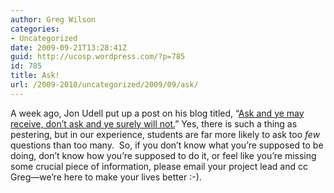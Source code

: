 ```yaml
---
author: Greg Wilson
categories:
- Uncategorized
date: 2009-09-21T13:28:41Z
guid: http://ucosp.wordpress.com/?p=785
id: 785
title: Ask!
url: /2009-2010/uncategorized/2009/09/ask/
---
```


A week ago, Jon Udell put up a post on his blog titled, &#8220;[Ask and ye may receive, don&#8217;t ask and ye surely will not.](http://blog.jonudell.net/2009/09/14/ask-and-ye-may-receive-dont-ask-and-ye-surely-will-not/)&#8221; Yes, there is such a thing as pestering, but in our experience, students are far more likely to ask too _few_ questions than too many.  So, if you don&#8217;t know what you&#8217;re supposed to be doing, don&#8217;t know how you&#8217;re supposed to do it, or feel like you&#8217;re missing some crucial piece of information, please email your project lead and cc Greg&#8212;we&#8217;re here to make your lives better :-).